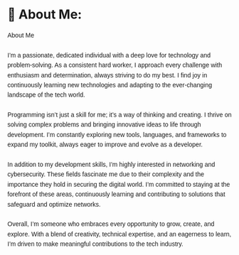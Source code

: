 # 💫 About Me:
<div style="font-family: 'Arial', sans-serif; line-height: 1.6;">
 About Me<br><br>I’m a passionate, dedicated individual with a deep love for technology and problem-solving. As a consistent hard worker, I approach every challenge with enthusiasm and determination, always striving to do my best. I find joy in continuously learning new technologies and adapting to the ever-changing landscape of the tech world.  <br><br>Programming isn’t just a skill for me; it’s a way of thinking and creating. I thrive on solving complex problems and bringing innovative ideas to life through development. I’m constantly exploring new tools, languages, and frameworks to expand my toolkit, always eager to improve and evolve as a developer.  <br><br>In addition to my development skills, I’m highly interested in networking and cybersecurity. These fields fascinate me due to their complexity and the importance they hold in securing the digital world. I’m committed to staying at the forefront of these areas, continuously learning and contributing to solutions that safeguard and optimize networks.  <br><br>Overall, I’m someone who embraces every opportunity to grow, create, and explore. With a blend of creativity, technical expertise, and an eagerness to learn, I’m driven to make meaningful contributions to the tech industry.
</div>

